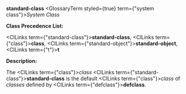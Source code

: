 **standard-class** <GlossaryTerm styled={true} term={"system class"}><i>System Class</i></GlossaryTerm> 



**Class Precedence List:** 



<ClLinks  term={"standard-class"}><b>standard-class</b></ClLinks>, <ClLinks  term={"class"}><b>class</b></ClLinks>, <ClLinks  term={"standard-object"}><b>standard-object</b></ClLinks>, <ClLinks  term={"t"}><b>t</b></ClLinks> 



**Description:** 



The <ClLinks  term={"class"}><i>class</i></ClLinks> <ClLinks  term={"standard-class"}><b>standard-class</b></ClLinks> is the default <ClLinks  term={"class"}><i>class</i></ClLinks> of *classes* defined by <ClLinks  term={"defclass"}><b>defclass</b></ClLinks>. 




